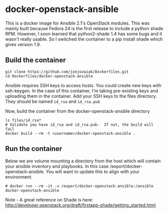 # docker-openstack-ansible

This is a docker image for Ansible 2.1's OpenStack modules.  This was mainly built because Fedora 24 is the first release to include a python shade RPM.  However, I soon learned that python2-shade 1.4 has some bugs and it wasn't really usable.  So I switched the container to a pip install shade which gives version 1.9.

## Build the container

```
git clone https://github.com/jonjozwiak/Dockerfiles.git
cd Dockerfiles/docker-openstack-ansible
```

Ansible requires SSH keys to access hosts.  You could create new keys with ssh-keygen.  In the case of this container, I'm taking pre-existing keys and uploading them in the container.  Add your SSH keys to the files directory. They should be named `id_rsa` and `id_rsa.pub`

Now, build the container from the docker-openstack-ansible directory
```
ls files/id_rsa* 
# Validate you have id_rsa and id_rsa.pub.  If not, the build will fail
docker build --rm -t <username>/docker-openstack-ansible .
```

## Run the container
Below we are volume mounting a directory from the host which will contain your ansible inventory and playbooks.  In this case /export/docker-openstack-ansible.  You will want to update this to align with your environment.  

```
# docker run --rm -it -v /export/docker-openstack-ansible:/ansible docker-openstack-ansible
```


Note - A great reference on Shade is here: 
http://developer.openstack.org/draft/firstapp-shade/getting_started.html
